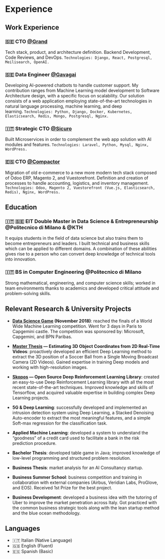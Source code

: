 # Experience

## Work Experience

### 🇸🇪 CTO [@Grand](https://grand.io)

Tech stack, product, and architecture definition. Backend Development, Code Reviews, and DevOps. `Technologies: Django, React, Postgresql, Meilisearch, OpenAI.`

### 🇸🇪 Data Engineer [@Gavagai](https://gavagai.io)

Developing AI-powered chatbots to handle customer support. My contribution ranges from Machine Learning model development to Software Architecture design, with a specific focus on scalability. Our solution consists of a web application employing state-of-the-art technologies in natural language processing, machine learning, and deep learning. `Technologies: Python, Django, Docker, Kubernetes, Elasticsearch, Redis, Mongo, Postgresql, Nginx.`

### 🇮🇹 Strategic CTO [@Sicuro](https://sicuro.it)

Built Microservices in order to complement the web app solution with AI modules and features. `Technologies: Laravel, Python, Mysql, Nginx, WordPress.`

### 🇪🇸 CTO [@Compactor](https://compactorstore.com)

Migration of old e-commerce to a new more modern tech stack composed of Odoo ERP, Magento 2, and Vuestorefront. Definition and creation of processes to handle accounting, logistics, and inventory management. `Technologies: Odoo, Magento 2, Vuestorefront (Vue.js, Elasticsearch, Redis), Nginx, WordPress.`

## Education

### 🇮🇹 🇸🇪 EIT Double Master in Data Science & Entrepreneurship @Politecnico di Milano & @KTH

It equips students in the field of data science but also trains them to become entrepreneurs and leaders. I built technical and business skills which can be applied to different domains. A combination of these abilities gives rise to a person who can convert deep knowledge of technical tools into innovation.

### 🇮🇹 BS in Computer Engineering @Politecnico di Milano

Strong mathematical, engineering, and computer science skills; worked in team environments thanks to academics and developed critical attitude and problem-solving skills.

## Relevant Research & University Projects

- **[Data Science Game](https://www.axa.com/en/news/data-science-game-2018) (November 2018)**: reached the finals of a World Wide Machine Learning competition. Went for 3 days in Paris to Capgemini castle. The competition was sponsored by: Microsoft, Capgemini, and BPN Paribas.

- **[Master Thesis](https://www.politesi.polimi.it/handle/10589/141805) — Estimating 3D Object Coordinates from 2D Real-Time Videos**: proactively developed an efficient Deep Learning method to extract the 3D position of a Soccer Ball from a Single Moving Broadcast Camera (2D Videos). Gained expertise in training Deep models and working with high-resolution images.

- **[Skopos](https://github.com/Skopos-team/Skopos) — Open Source Deep Reinforcement Learning Library**: created an easy-to-use Deep Reinforcement Learning library with all the most recent state-of-the-art techniques. Improved knowledge and skills of Tensorflow, and acquired valuable expertise in building complex Deep Learning projects.

- **5G & Deep Learning**: successfully developed and implemented an intrusion detection system using Deep Learning, a Stacked Denoising Auto-encoder to extract the most meaningful features, and a simple Soft-max regression for the classification task.

- **Applied Machine Learning**: developed a system to understand the “goodness" of a credit card used to facilitate a bank in the risk prediction procedure.

- **Bachelor Thesis**: developed table game in Java; improved knowledge of low-level programming and structured problem resolution.

- **Business Thesis**: market analysis for an AI Consultancy startup.

- **Business Summer School**: business competition and training in collaboration with external companies (Airbus, Veridian Labs, ProGlove, and EOS). Received 1st Prize for the best project.

- **Business Development**: developed a business idea with the tutoring of Uber to improve the market penetration across Italy. Got practiced with the common business strategic tools along with the lean startup method and the blue ocean methodology. 

## Languages

- 🇮🇹 Italian (Native Language)
- 🇬🇧 English (Fluent)
- 🇪🇸 Spanish (Basic)